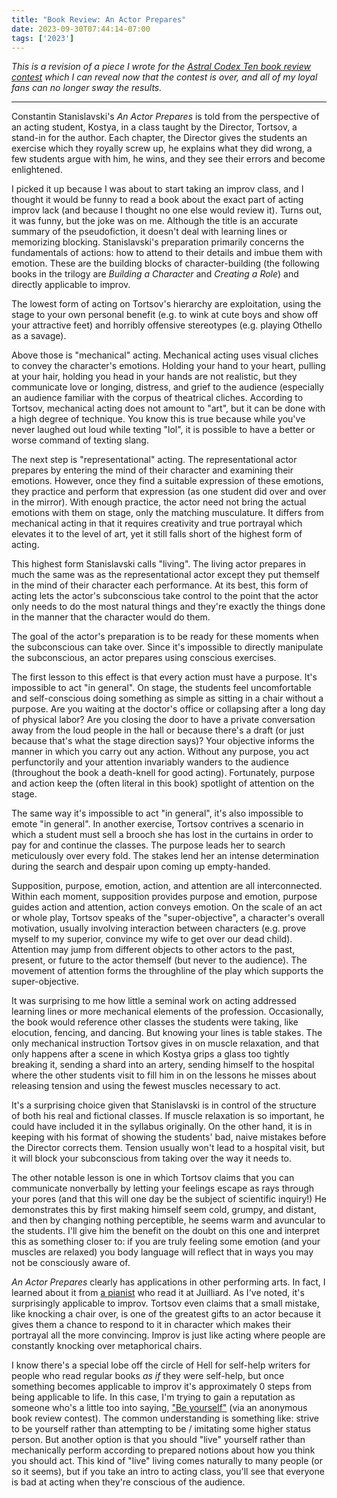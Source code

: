 ```yaml
---
title: "Book Review: An Actor Prepares"
date: 2023-09-30T07:44:14-07:00
tags: ['2023']
---
```


*This is a revision of a piece I wrote for the [Astral Codex Ten book review contest](https://www.astralcodexten.com/p/book-review-contest-2023-winners) which I can reveal now that the contest is over, and all of my loyal fans can no longer sway the results.*

---

Constantin Stanislavski's *An Actor Prepares* is told from the perspective of an acting student, Kostya, in a class taught by the Director, Tortsov, a stand-in for the author.
Each chapter, the Director gives the students an exercise which they royally screw up, he explains what they did wrong, a few students argue with him, he wins, and they see their errors and become enlightened.

I picked it up because I was about to start taking an improv class, and I thought it would be funny to read a book about the exact part of acting improv lack (and because I thought no one else would review it). Turns out, it was funny, but the joke was on me. Although the title is an accurate summary of the pseudofiction, it doesn't deal with learning lines or memorizing blocking. Stanislavski's preparation primarily concerns the fundamentals of actions: how to attend to their details and imbue them with emotion. These are the building blocks of character-building (the following books in the trilogy are *Building a Character* and *Creating a Role*) and directly applicable to improv.

The lowest form of acting on Tortsov's hierarchy are exploitation, using the stage to your own personal benefit (e.g. to wink at cute boys and show off your attractive feet) and horribly offensive stereotypes (e.g. playing Othello as a savage).

Above those is "mechanical" acting. Mechanical acting uses visual cliches to convey the character's emotions. Holding your hand to your heart, pulling at your hair, holding you head in your hands are not realistic, but they communicate love or longing, distress, and grief to the audience (especially an audience familiar with the corpus of theatrical cliches. According to Tortsov, mechanical acting does not amount to "art", but it can be done with a high degree of technique. You know this is true because while you've never laughed out loud while texting "lol", it is possible to have a better or worse command of texting slang.

The next step is "representational" acting. The representational actor prepares by entering the mind of their character and examining their emotions. However, once they find a suitable expression of these emotions, they practice and perform that expression (as one student did over and over in the mirror). With enough practice, the actor need not bring the actual emotions with them on stage, only the matching musculature. It differs from mechanical acting in that it requires creativity and true portrayal which elevates it to the level of art, yet it still falls short of the highest form of acting.

This highest form Stanislavski calls "living". The living actor prepares in much the same was as the representational actor except they put themself in the mind of their character each performance. At its best, this form of acting lets the actor's subconscious take control to the point that the actor only needs to do the most natural things and they're exactly the things done in the manner that the character would do them.

The goal of the actor's preparation is to be ready for these moments when the subconscious can take over. Since it's impossible to directly manipulate the subconscious, an actor prepares using conscious exercises.

The first lesson to this effect is that every action must have a purpose. It's impossible to act "in general". On stage, the students feel uncomfortable and self-conscious doing something as simple as sitting in a chair without a purpose. Are you waiting at the doctor's office or collapsing after a long day of physical labor? Are you closing the door to have a private conversation away from the loud people in the hall or because there's a draft (or just because that's what the stage direction says)? Your objective informs the manner in which you carry out any action. Without any purpose, you act perfunctorily and your attention invariably wanders to the audience (throughout the book a death-knell for good acting). Fortunately, purpose and action keep the (often literal in this book) spotlight of attention on the stage.

The same way it's impossible to act "in general", it's also impossible to emote "in general". In another exercise, Tortsov contrives a scenario in which a student must sell a brooch she has lost in the curtains in order to pay for and continue the classes. The purpose leads her to search meticulously over every fold. The stakes lend her an intense determination during the search and despair upon coming up empty-handed. 

Supposition, purpose, emotion, action, and attention are all interconnected. Within each moment, supposition provides purpose and emotion, purpose guides action and attention, action conveys emotion. On the scale of an act or whole play, Tortsov speaks of the "super-objective", a character's overall motivation, usually involving interaction between characters (e.g. prove myself to my superior, convince my wife to get over our dead child). Attention may jump from different objects to other actors to the past, present, or future to the actor themself (but never to the audience). The movement of attention forms the throughline of the play which supports the super-objective.

It was surprising to me how little a seminal work on acting addressed learning lines or more mechanical elements of the profession. Occasionally, the book would reference other classes the students were taking, like elocution, fencing, and dancing. But knowing your lines is table stakes. The only mechanical instruction Tortsov gives in on muscle relaxation, and that only happens after a scene in which Kostya grips a glass too tightly breaking it, sending a shard into an artery, sending himself to the hospital where the other students visit to fill him in on the lessons he misses about releasing tension and using the fewest muscles necessary to act.

It's a surprising choice given that Stanislavski is in control of the structure of both his real and fictional classes. If muscle relaxation is so important, he could have included it in the syllabus originally. On the other hand, it is in keeping with his format of showing the students' bad, naive mistakes before the Director corrects them. Tension usually won't lead to a hospital visit, but it will block your subconscious from taking over the way it needs to.

The other notable lesson is one in which Tortsov claims that you can communicate nonverbally by letting your feelings escape as rays through your pores (and that this will one day be the subject of scientific inquiry!) He demonstrates this by first making himself seem cold, grumpy, and distant, and then by changing nothing perceptible, he seems warm and avuncular to the students. I'll give him the benefit on the doubt on this one and interpret this as something closer to: if you are truly feeling some emotion (and your muscles are relaxed) you body language will reflect that in ways you may not be consciously aware of.

*An Actor Prepares* clearly has applications in other performing arts. In fact, I learned about it from [a pianist](https://youtu.be/6GwwZBYdZpE) who read it at Juilliard. As I've noted, it's surprisingly applicable to improv. Tortsov even claims that a small mistake, like knocking a chair over, is one of the greatest gifts to an actor because it gives them a chance to respond to it in character which makes their portrayal all the more convincing. Improv is just like acting where people are constantly knocking over metaphorical chairs.

I know there's a special lobe off the circle of Hell for self-help writers for people who read regular books *as if* they were self-help, but once something becomes applicable to improv it's approximately 0 steps from being applicable to life. In this case, I'm trying to gain a reputation as someone who's a little too into saying, ["Be yourself"](../cliche) (via an anonymous book review contest). The common understanding is something like: strive to be yourself rather than attempting to be / imitating some higher status person. But another option is that you should "live" yourself rather than mechanically perform according to prepared notions about how you think you should act. This kind of "live" living comes naturally to many people (or so it seems), but if you take an intro to acting class, you'll see that everyone is bad at acting when they're conscious of the audience.

